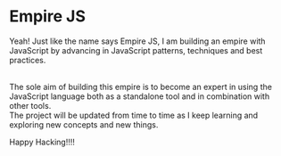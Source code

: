 # Empire JS

Yeah! Just like the name says Empire JS, I am building an empire with JavaScript by advancing in JavaScript patterns, techniques and best practices.

<br>
The sole aim of building this empire is to become an expert in using the JavaScript language both as a standalone tool and in combination with other tools.

<br>
The project will be updated from time to time as I keep learning and exploring new concepts and new things.

Happy Hacking!!!!
